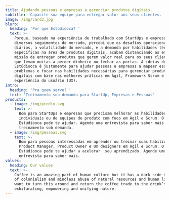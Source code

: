```yaml
---
title: Ajudando pessoas e empresas a gerenciar produtos digitais.
subtitle: 'Capacite sua equipe para entregar valor aos seus clientes. '
image: /img/card3.jpg
blurb:
  heading: 'Por que Estúdiooca? '
  text: >-
    Porque, baseado na experiência de trabalhado com StartUps e empresas de
    diversos seguimentos de mercado, percebi que os desafios operacionais
    diários, a volatilidade do mercado, e a demanda por habilidades técnicas
    específicas na área de produtos digitais, acabam distanciando as empresas da
    missão de entregar produtos que gerem valor real para os seus clientes, o
    que levam muitas a perder dinheiro ou fechar as portas. A ideias de criar o 
    Estúdiooca é justamente para ajudar pessoas e empresas a mapear esses
    problemas e focar nas habilidades necessárias para gerenciar produtos
    digitais com base nas melhores práticas em Ágil, Framework Scrum e
    experiência do usuário (UX).  
intro:
  heading: 'Pra quem serve? '
  text: 'Treinamento sob demanda para StartUp, Empresas e Pessoas'
products:
  - image: /img/predio.svg
    text: >-
      Bom para StartUps e empresas que precisam melhorar as habilidades técnicas
      individuais ou de equipes de produto com foco em Ágil e Scrum. O
      Estúdiooca pode te ajudar. Agende uma entrevista para saber mais sobre
      treinamento sob demanda. 
  - image: /img/pessoas.svg
    text: >-
      Bom para pessoas interessadas em aprender ou treinar suas habilidades como
      Product Manager, Product Owner e UX designers em Ágil e Scrum. O
      Estúdiooca pode te ajudar a acelerar  seu aprendizado. Agende uma
      entrevista para saber mais. 
values:
  heading: Our values
  text: >-
    Coffee is an amazing part of human culture but it has a dark side too – one
    of colonialism and mindless abuse of natural resources and human lives. We
    want to turn this around and return the coffee trade to the drink’s
    exhilarating, empowering and unifying nature.
---
```


